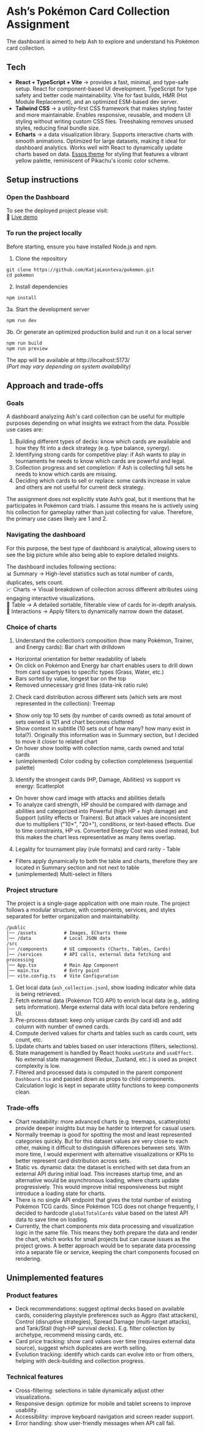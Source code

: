 # Ash’s Pokémon Card Collection Assignment

The dashboard is aimed to help Ash to explore and understand his Pokémon card collection. 

## Tech
- **React + TypeScript + Vite** → provides a fast, minimal, and type-safe setup. React for component-based UI development. TypeScript for type safety and better code maintainability. Vite for fast builds, HMR (Hot Module Replacement), and an optimized ESM-based dev server.
- **Tailwind CSS** → a utility-first CSS framework that makes styling faster and more maintainable. Enables responsive, reusable, and modern UI styling without writing custom CSS files. Treeshaking removes unused styles, reducing final bundle size. 
- **Echarts** → a data visualization library. Supports interactive charts with smooth animations. Optimized for large datasets, making it ideal for dashboard analytics. Works well with React to dynamically update charts based on data. [Essos theme](https://echarts.apache.org/en/theme-builder.html) for styling that features a vibrant yellow palette, reminiscent of Pikachu's iconic color scheme.

## Setup instructions

### Open the Dashboard
To see the deployed project please visit:  
🔗 [Live demo](https://katjaleonteva.github.io/pokemon/)

### To run the project locally

Before starting, ensure you have installed Node.js and npm.

1. Clone the repository
```
git clone https://github.com/KatjaLeonteva/pokemon.git
cd pokemon
```

2. Install dependencies
```
npm install
```

3a. Start the development server
```
npm run dev
```

3b. Or generate an optimized production build and run it on a local server
```
npm run build
npm run preview
```

The app will be available at http://localhost:5173/  
*(Port may vary depending on system availability)*

## Approach and trade-offs

### Goals
A dashboard analyzing Ash's card collection can be useful for multiple purposes depending on what insights we extract from the data.
Possible use cases are:
1. Building different types of decks: know which cards are available and how they fit into a deck strategy  (e.g. type balance, synergy).
2. Identifying strong cards for competitive play: if Ash wants to play in tournaments he needs to know which cards are powerful and legal.
3. Collection progress and set completion: if Ash is collecting full sets he needs to know which cards are missing.
4. Deciding which cards to sell or replace: some cards increase in value and others are not useful for current deck strategy.

The assignment does not explicitly state Ash’s goal, but it mentions that he participates in Pokémon card trials.
I assume this means he is actively using his collection for gameplay rather than just collecting for value.
Therefore, the primary use cases likely are 1 and 2.

### Navigating the dashboard
For this purpose, the best type of dashboard is analytical, allowing users to see the big picture while also being able to explore detailed insights.

The dashboard includes following sections:  
📊 Summary → High-level statistics such as total number of cards, duplicates, sets count.  
📈 Charts → Visual breakdown of collection across different attributes using engaging interactive visualizations.  
📅 Table → A detailed sortable, filterable view of cards for in-depth analysis.  
🔎 Interactions → Apply filters to dynamically narrow down the dataset.

### Choice of charts

1. Understand the collection’s composition (how many Pokémon, Trainer, and Energy cards): Bar chart with drilldown
- Horizontal orientation for better readability of labels
- On click on Pokémon and Energy bar chart enables users to drill down from card supertypes to specific types (Grass, Water, etc.)
- Bars sorted by value, longest bar on the top
- Removed unnecessary grid lines (data-ink ratio rule)

2. Check card distribution across different sets (which sets are most represented in the collection): Treemap
- Show only top 10 sets (by number of cards owned) as total amount of sets owned is 121 and chart becomes cluttered
- Show context in subtitle (10 sets out of how many? how many exist in total?). Originally this information was in Summary section, but I decided to move it closer to related chart
- On hover show tooltip with collection name, cards owned and total cards
- (unimplemented) Color coding by collection completeness (sequential palette)

3. Identify the strongest cards (HP, Damage, Abilities) vs support vs energy: Scatterplot
- On hover show card image with attacks and abilities details
- To analyze card strength, HP should be compared with damage and abilities and categorized into Powerful (high HP + high damage) and Support (utility effects or Trainers).
But attack values are inconsistent due to multipliers ("10×", "20+"), conditions, or text-based effects.
Due to time constraints, HP vs. Converted Energy Cost was used instead, but this makes the chart less representative as many items overlap.

4. Legality for tournament play (rule formats) and card rarity - Table
- Filters apply dynamically to both the table and charts, therefore they are located in Summary section and not next to table
- (unimplemented) Multi-select in filters

### Project structure
The project is a single-page application with one main route.
The project follows a modular structure, with components, services, and styles separated for better organization and maintainability.

```
/public
│── /assets          # Images, ECharts theme
│── /data            # Local JSON data
/src
│── /components      # UI components (Charts, Tables, Cards)
│── /services        # API calls, external data fetching and processing
│── App.tsx          # Main App Component
│── main.tsx         # Entry point
│── vite.config.ts   # Vite Configuration
```

1. Get local data (`ash_collection.json`), show loading indicator while data is being retrieved.
2. Fetch external data (Pokémon TCG API) to enrich local data (e.g., adding sets information). Merge external data with local data before rendering UI.
3. Pre-process dataset: keep only unique cards (by card id) and add column with number of owned cards.
4. Compute derived values for charts and tables such as cards count, sets count, etc.
5. Update charts and tables based on user interactions (filters, selections).
6. State management is handled by React hooks `useState` and `useEffect`. No external state management (Redux, Zustand, etc.) is used as project complexity is low.
7. Filtered and processed data is computed in the parent component `Dashboard.tsx` and passed down as props to child components. Calculation logic is kept in separate utility functions to keep components clean.

### Trade-offs
- Chart readability: more advanced charts (e.g. treemaps, scatterplots) provide deeper insights but may be harder to interpret for casual users.
- Normally treemap is good for spotting the most and least represented categories quickly. But for this dataset values are very close to each other, making it difficult to distinguish differences between sets. With more time, I would experiment with alternative visualizations or KPIs to better represent card distribution across sets.
- Static vs. dynamic data: the dataset is enriched with set data from an external API during initial load. This increases startup time, and an alternative would be asynchronous loading, where charts update progressively. This would improve initial responsiveness but might introduce a loading state for charts.
- There is no single API endpoint that gives the total number of existing Pokémon TCG cards. Since Pokémon TCG does not change frequently, I decided to hardcode `globalTotalCards` value based on the latest API data to save time on loading.
- Currently, the chart components mix data processing and visualization logic in the same file. This means they both prepare the data and render the chart, which works for small projects but can cause issues as the project grows. A better approach would be to separate data processing into a separate file or service, keeping the chart components focused on rendering.

## Unimplemented features
### Product features
- Deck recommendations: suggest optimal decks based on available cards, considering playstyle preferences such as Aggro (fast attackers), Control (disruptive strategies), Spread Damage (multi-target attacks), and Tank/Stall (high-HP survival decks).
E.g. filter collection by archetype, recommend missing cards, etc.
- Card price tracking: show card values over time (requires external data source), suggest which duplicates are worth selling.
- Evolution tracking: identify which cards can evolve into or from others, helping with deck-building and collection progress.

### Technical features
- Cross-filtering: selections in table dynamically adjust other visualizations.
- Responsive design: optimize for mobile and tablet screens to improve usability.
- Accessibility: improve keyboard navigation and screen reader support.
- Error handling: show  user-friendly messages when API call fail.

